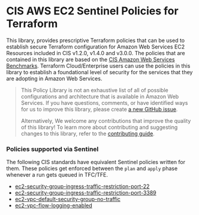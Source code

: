 # CIS AWS EC2 Sentinel Policies for Terraform
This library, provides prescriptive Terraform policies that can be used to establish secure Terraform configuration
for Amazon Web Services EC2 Resources included in CIS v1.2.0, v1.4.0 and v3.0.0.
The policies that are contained in this library are based on the [CIS Amazon Web Services Benchmarks](https://docs.aws.amazon.com/securityhub/latest/userguide/cis-aws-foundations-benchmark.html).
Terraform Cloud/Enterprise users can use the policies in this library to establish a foundational level of security for the services that they are
adopting in Amazon Web Services.

> This Policy Library is not an exhaustive list of all of possible configurations and architecture that is available in Amazon Web Services.
> If you have questions, comments, or have identified ways for us to improve this library,
> please create [a new GitHub issue](https://github.com/hashicorp/policy-library-aws-ec2-terraform/issues/new/choose).
>
> Alternatively, We welcome any contributions that improve the quality of this library!
> To learn more about contributing and suggesting changes to this library, refer to the [contributing guide](https://github.com/hashicorp/policy-library-aws-ec2-terraform/blob/main/CONTRIBUTING.md).

### Policies supported via Sentinel

The following CIS standards have equivalent Sentinel policies written for them. These policies get enforced between the `plan` and `apply` phase whenever a run gets queued in TFC/TFE.

- [ec2-security-group-ingress-traffic-restriction-port-22](./docs/policies/ec2-security-group-ingress-traffic-restriction-port-22.md)
- [ec2-security-group-ingress-traffic-restriction-port-3389](./docs/policies/ec2-security-group-ingress-traffic-restriction-port-3389.md)
- [ec2-vpc-default-security-group-no-traffic](./docs/policies/ec2-vpc-default-security-group-no-traffic.md)
- [ec2-vpc-flow-logging-enabled](./docs/policies/ec2-vpc-flow-logging-enabled.md)
